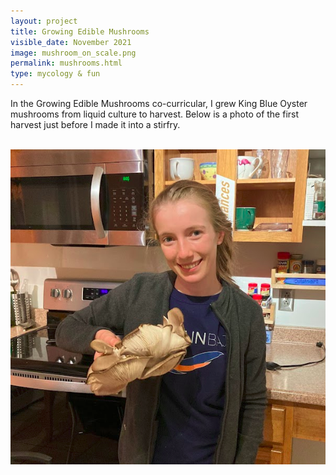 ```yaml
---
layout: project
title: Growing Edible Mushrooms
visible_date: November 2021
image: mushroom_on_scale.png
permalink: mushrooms.html
type: mycology & fun
---
```


In the Growing Edible Mushrooms co-curricular, I grew King Blue Oyster mushrooms from liquid culture to harvest. Below is a photo of the first harvest just before I made it into a stirfry.

<br>
<img src="/public/images/mushroom_and_me.png" class="img-fluid" alt="Responsive image" width=600 px>


